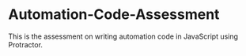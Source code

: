 # Automation-Code-Assessment
This is the assessment on writing automation code in JavaScript using Protractor.
